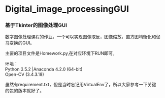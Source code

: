# Digital_image_processingGUI
### 基于Tkinter的图像处理GUI
数字图像处理课程的作业，一个可以实现图像取反，图像缩放，直方图均衡化和伽马变换的GUI。  

主要的项目文件是Homework.py,在对应环境下RUN即可。  

环境：  
Python 3.5.2 |Anaconda 4.2.0 (64-bit)  
Open-CV (3.4.3.18)

虽然有requirement.txt，但是当时忘记用VirtualEnv了，所以大家参考一下关键的包的版本就好了。

